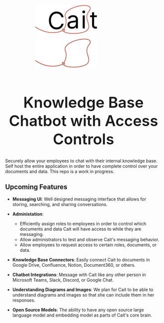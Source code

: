 <div align="center">
    <img src="./cait-logo-light.png#gh-light-mode-only" alt="cait-logo" width="200px" style="padding-bottom: 12px; margin-right: 7rem"/>
    <img src="./cait-logo-dark.png#gh-dark-mode-only" alt="cait-logo" width="200px" style="padding-bottom: 12px; margin-right: 7rem"/>
    <h1 style="font-weight: 600; font-size: 3rem">Knowledge Base Chatbot with Access Controls</h1>
</div>
    

Securely allow your employees to chat with their internal knowledge base. Self host the entire application in order to have complete control over your documents and data. This repo is a work in progress.
      

## Upcoming Features
- **Messaging UI**: Well designed messaging interface that allows for storing, searching, and sharing conversations.   

- **Administation**:
  - Efficiently assign roles to employees in order to control which documents and data Cait will have access to while they are messaging. 
  - Allow administrators to test and observe Cait's messaging behavior.
  - Allow employees to request access to certain roles, documents, or data.      

       
- **Knowledge Base Connectors**: Easily connect Cait to documents in Google Drive, Confluence, Notion, Document360, or others.   

- **Chatbot Integrations**: Message with Cait like any other person in Microsoft Teams, Slack, Discord, or Google Chat. 

- **Understanding Diagrams and Images**: We plan for Cait to be able to understand diagrams and images so that she can include them in her responses.    

- **Open Source Models**: The ability to have any open source large language model and embedding model as parts of Cait's core brain.  



